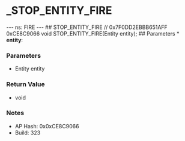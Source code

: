 # _STOP_ENTITY_FIRE

--- ns: FIRE --- ## STOP_ENTITY_FIRE  // 0x7F0DD2EBBB651AFF 0xCE8C9066 void STOP_ENTITY_FIRE(Entity entity);   ## Parameters * **entity**:

### Parameters
* Entity entity

### Return Value
* void

### Notes
* AP Hash: 0x0xCE8C9066
* Build: 323


